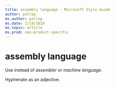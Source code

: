 ```yaml
---
title: assembly language - Microsoft Style Guide
author: pallep
ms.author: pallep
ms.date: 1/19/2018
ms.topic: article
ms.prod: non-product-specific
---
```


# assembly language

Use instead of *assembler* or *machine language*. 

Hyphenate as an adjective.

